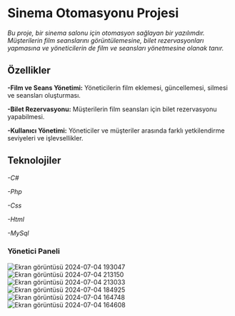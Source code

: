 # Sinema Otomasyonu Projesi
_Bu proje, bir sinema salonu için otomasyon sağlayan bir yazılımdır. Müşterilerin film seanslarını görüntülemesine, bilet rezervasyonları yapmasına ve yöneticilerin de film ve seansları yönetmesine olanak tanır._

## Özellikler
__-Film ve Seans Yönetimi:__ Yöneticilerin film eklemesi, güncellemesi, silmesi ve seansları oluşturması.

__-Bilet Rezervasyonu:__ Müşterilerin film seansları için bilet rezervasyonu yapabilmesi.

__-Kullanıcı Yönetimi:__ Yöneticiler ve müşteriler arasında farklı yetkilendirme seviyeleri ve işlevsellikler.

## Teknolojiler
_-C#_

_-Php_

_-Css_

_-Html_

_-MySql_

### Yönetici Paneli
![Ekran görüntüsü 2024-07-04 193047](https://github.com/Berfinozr/Sinema-Otomasyonu/assets/129957376/8f72f5f4-f7e1-4cc0-a9bd-63f97a0a364b)
![Ekran görüntüsü 2024-07-04 213150](https://github.com/Berfinozr/Sinema-Otomasyonu/assets/129957376/95331dc7-a2d9-43e3-a517-8f5921d45f64)
![Ekran görüntüsü 2024-07-04 213033](https://github.com/Berfinozr/Sinema-Otomasyonu/assets/129957376/cf164917-0b2a-4a7a-a863-e983c09857be)
![Ekran görüntüsü 2024-07-04 184925](https://github.com/Berfinozr/Sinema-Otomasyonu/assets/129957376/15e51e65-0728-4113-969c-757a0c5169d4)
![Ekran görüntüsü 2024-07-04 164748](https://github.com/Berfinozr/Sinema-Otomasyonu/assets/129957376/13c6798d-431b-4554-8315-95965da73b10)
![Ekran görüntüsü 2024-07-04 164608](https://github.com/Berfinozr/Sinema-Otomasyonu/assets/129957376/4ae1c336-2f8c-4b7a-a160-a4bbeecbf38b)





